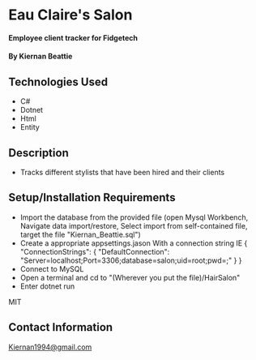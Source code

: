 # Eau Claire's Salon

#### Employee client tracker for Fidgetech

#### By Kiernan Beattie 

## Technologies Used

* C#
* Dotnet
* Html
* Entity

## Description

* Tracks different stylists that have been hired and their clients

## Setup/Installation Requirements

* Import the database from the provided file (open Mysql Workbench, Navigate data import/restore, Select import from self-contained file, target the file "Kiernan_Beattie.sql")
* Create a appropriate appsettings.jason With a connection string IE
{
    "ConnectionStrings": {
        "DefaultConnection": "Server=localhost;Port=3306;database=salon;uid=root;pwd=<YOUR-PASSWORD-HERE>;"
    }
}
* Connect to MySQL
* Open a terminal and cd to "(Wherever you put the file)/HairSalon"
* Enter dotnet run


MIT

## Contact Information
Kiernan1994@gmail.com